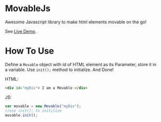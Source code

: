 # MovableJs
Awesome Javascript library to make html elements movable on the go!

See [Live Demo](https://codepen.io/arnav-kr/pen/eYzwQGX).

# How To Use

Define a `Movable` object with id of HTML element as its Parameter, store it in a variable. Use `init();` method to initialize. And Done!

HTML:
```html
<div id="myDiv"> I am a Movable </div>
```
JS:
```javascript
var movable = new Movable("myDiv");
//use init(); to initilize
movable.init();
```

